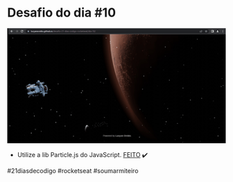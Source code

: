 # Desafio do dia #10

![Imagem do projeto](./assets/Desafio-10.gif)

+ Utilize a lib Particle.js do JavaScript.   <a href="https://lucyanovidio.github.io/desafio-21-dias-codigo-rocketseat/dia-10">FEITO</a> ✔️

#21diasdecodigo #rocketseat #soumarmiteiro
